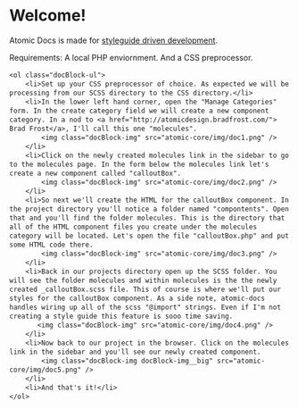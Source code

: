 <div class="docBlock">
	<h1 class="docBlock-heading">Welcome!</h1>
	<p>Atomic Docs is made for <a href="https://www.previousnext.com.au/blog/style-guide-driven-development-new-web-development">styleguide driven development</a>.</p>
	<p>Requirements: A local PHP enviornment. And a CSS preprocessor.<p> 
	
	<ol class="docBlock-ul">
		<li>Set up your CSS preprocessor of choice. As expected we will be processing from our SCSS directory to the CSS directory.</li>
		<li>In the lower left hand corner, open the "Manage Categories" form. In the create category field we will create a new component category. In a nod to <a href="http://atomicdesign.bradfrost.com/"> Brad Frost</a>, I'll call this one "molecules".
			<img class="docBlock-img" src="atomic-core/img/doc1.png" />
		</li>
		<li>Click on the newly created molecules link in the sidebar to go to the molecules page. In the form below the molecules link let's create a new component called "calloutBox".
			<img class="docBlock-img" src="atomic-core/img/doc2.png" />
		</li>
		<li>So next we'll create the HTML for the calloutBox component. In the project directory you'll notice a folder named "compontents". Open that and you'll find the folder molecules. This is the directory that all of the HTML component files you create under the molecules category will be located. Let's open the file "calloutBox.php" and put some HTML code there.
            <img class="docBlock-img" src="atomic-core/img/doc3.png" />
		</li>
		<li>Back in our projects directory open up the SCSS folder. You will see the folder molecules and within molecules is the the newly created _calloutBox.scss file. This of course is where we'll put our styles for the calloutBox component. As a side note, atomic-docs handles wiring up all of the scss "@import" strings. Even if I'm not creating a style guide this feature is sooo time saving.
           <img class="docBlock-img" src="atomic-core/img/doc4.png" />
		</li>
		<li>Now back to our project in the browser. Click on the molecules link in the sidebar and you'll see our newly created component.
            <img class="docBlock-img docBlock-img__big" src="atomic-core/img/doc5.png" />
		</li>
		<li>And that's it!</li>
	</ol>
</div>